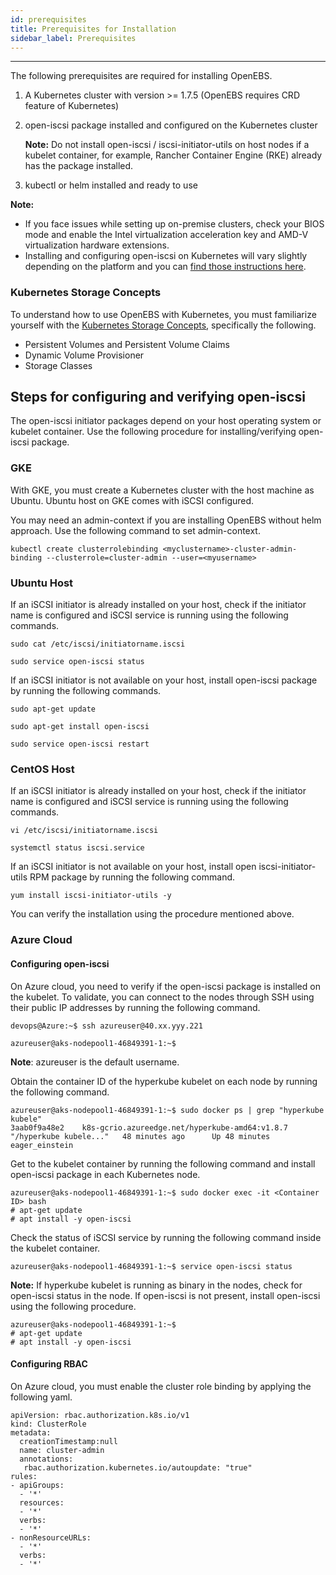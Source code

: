 ```yaml
---
id: prerequisites
title: Prerequisites for Installation
sidebar_label: Prerequisites
---
```


------

The following prerequisites are required for installing OpenEBS.

1. A Kubernetes cluster with version >= 1.7.5 (OpenEBS requires CRD feature of Kubernetes)

2. open-iscsi package installed and configured on the Kubernetes cluster

   **Note:** Do not install open-iscsi / iscsi-initiator-utils on host nodes if a kubelet container, for example, Rancher Container Engine (RKE) already has the package installed.

3. kubectl or helm installed and ready to use

**Note:** 
* If you face issues while setting up on-premise clusters, check your BIOS mode and enable the Intel virtualization acceleration key  and AMD-V virtualization hardware extensions.
* Installing and configuring open-iscsi on Kubernetes will vary slightly depending on the platform and you can [find those instructions here](#iSCSIConfig). 

### Kubernetes Storage Concepts

To understand how to use OpenEBS with Kubernetes, you must familiarize yourself with the [Kubernetes Storage Concepts](https://kubernetes.io/docs/concepts/storage/persistent-volumes/), specifically the following.

- Persistent Volumes and Persistent Volume Claims
- Dynamic Volume Provisioner
- Storage Classes

<a name="iSCSIConfig"></a>

## Steps for configuring and verifying open-iscsi 

The open-iscsi initiator packages depend on your host operating system or kubelet container. Use the following procedure for installing/verifying open-iscsi package.

### GKE

With GKE, you must create a Kubernetes cluster with the host machine as Ubuntu.  Ubuntu host on GKE comes with iSCSI configured. 

You may need an admin-context if you are installing OpenEBS without helm approach. Use the following command to set admin-context.

```
kubectl create clusterrolebinding <myclustername>-cluster-admin-binding --clusterrole=cluster-admin --user=<myusername>
```

### Ubuntu Host

If an iSCSI initiator is already installed on your host, check if the initiator name is configured and iSCSI service is running using the following commands.

```
sudo cat /etc/iscsi/initiatorname.iscsi
```

```
sudo service open-iscsi status
```

If an iSCSI initiator is not available on your host, install open-iscsi package by running the following commands. 

```
sudo apt-get update
```

```
sudo apt-get install open-iscsi
```

```
sudo service open-iscsi restart
```

### CentOS Host

If an iSCSI initiator is already installed on your host, check if the initiator name is configured and iSCSI service is running using the following commands.

```
vi /etc/iscsi/initiatorname.iscsi
```

```
systemctl status iscsi.service
```

If an iSCSI initiator is not available on your host, install open iscsi-initiator-utils RPM package by running the following command. 

```
yum install iscsi-initiator-utils -y
```

You can verify the installation using the procedure mentioned above. 

<a name="Azure"></a>

### Azure Cloud

#### Configuring open-iscsi  

On Azure cloud, you need to verify if the open-iscsi package is installed on the kubelet. To validate, you can connect to the nodes through SSH using their public IP addresses by running the following command.

```
devops@Azure:~$ ssh azureuser@40.xx.yyy.221

azureuser@aks-nodepool1-46849391-1:~$
```

**Note**: azureuser is the default username.

Obtain the container ID of the hyperkube kubelet on each node by running the following command.

```
azureuser@aks-nodepool1-46849391-1:~$ sudo docker ps | grep "hyperkube kubele" 
3aab0f9a48e2    k8s-gcrio.azureedge.net/hyperkube-amd64:v1.8.7   "/hyperkube kubele..."   48 minutes ago      Up 48 minutes                           eager_einstein
```

Get to the kubelet container by running the following command and install open-iscsi package in each Kubernetes node.

```
azureuser@aks-nodepool1-46849391-1:~$ sudo docker exec -it <Container ID> bash
# apt-get update
# apt install -y open-iscsi
```

Check the status of iSCSI service by running the following command inside the kubelet container.

```
azureuser@aks-nodepool1-46849391-1:~$ service open-iscsi status
```

**Note:** If hyperkube kubelet is running as binary in the nodes, check for open-iscsi status in the node. If open-iscsi is not present, install open-iscsi using the following procedure.

```
azureuser@aks-nodepool1-46849391-1:~$ 
# apt-get update
# apt install -y open-iscsi
```

#### Configuring RBAC

On Azure cloud, you must enable the cluster role binding by applying the following yaml.

```
apiVersion: rbac.authorization.k8s.io/v1
kind: ClusterRole
metadata:
  creationTimestamp:null
  name: cluster-admin
  annotations:
   rbac.authorization.kubernetes.io/autoupdate: "true"
rules:
- apiGroups:
  - '*'
  resources:
  - '*'
  verbs:
  - '*'
- nonResourceURLs:
  - '*'
  verbs:
  - '*'
```



<!-- Hotjar Tracking Code for https://docs.openebs.io -->
<script>
   (function(h,o,t,j,a,r){
       h.hj=h.hj||function(){(h.hj.q=h.hj.q||[]).push(arguments)};
       h._hjSettings={hjid:785693,hjsv:6};
       a=o.getElementsByTagName('head')[0];
       r=o.createElement('script');r.async=1;
       r.src=t+h._hjSettings.hjid+j+h._hjSettings.hjsv;
       a.appendChild(r);
   })(window,document,'https://static.hotjar.com/c/hotjar-','.js?sv=');
</script>
